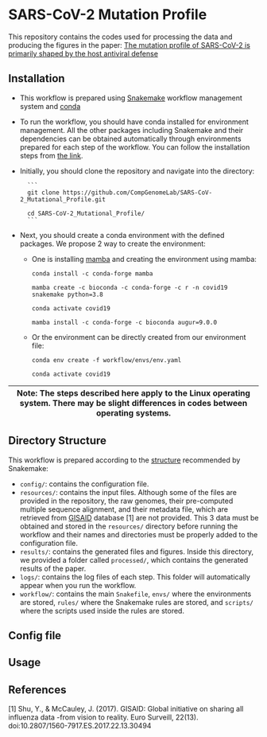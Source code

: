 # SARS-CoV-2 Mutation Profile

This repository contains the codes used for processing the data and producing the figures in the paper: [The mutation profile of SARS-CoV-2 is primarily shaped by the host antiviral defense](https://www.biorxiv.org/content/10.1101/2021.02.02.429486v1)

## Installation

- This workflow is prepared using [Snakemake](https://snakemake.readthedocs.io/en/stable/) workflow management system and [conda](https://docs.conda.io/en/latest/)

- To run the workflow, you should have conda installed for environment management. All the other packages including Snakemake and their dependencies can be obtained automatically through environments prepared for each step of the workflow. You can follow the installation steps from [the link](https://docs.conda.io/projects/conda/en/latest/user-guide/install/download.html).

- Initially, you should clone the repository and navigate into the directory: 

        ```
        git clone https://github.com/CompGenomeLab/SARS-CoV-2_Mutational_Profile.git
        
        cd SARS-CoV-2_Mutational_Profile/
        ```

- Next, you should create a conda environment with the defined packages. We propose 2 way to create the environment:

    - One is installing [mamba](https://mamba.readthedocs.io/en/latest/) and creating the environment using mamba:

        ```
        conda install -c conda-forge mamba

        mamba create -c bioconda -c conda-forge -c r -n covid19 snakemake python=3.8

        conda activate covid19

        mamba install -c conda-forge -c bioconda augur=9.0.0
        ```

    - Or the environment can be directly created from our environment file:

        ```
        conda env create -f workflow/envs/env.yaml

        conda activate covid19
        ```

| Note: The steps described here apply to the Linux operating system. There may be slight differences in codes between operating systems. |
| --- |

## Directory Structure

This workflow is prepared according to the [structure](https://snakemake.readthedocs.io/en/stable/snakefiles/deployment.html) recommended by Snakemake: 

- `config/`: contains the configuration file.
- `resources/`: contains the input files. Although some of the files are provided in the repository, the raw genomes, their pre-computed multiple sequence alignment, and their metadata file, which are retrieved from [GISAID](https://www.gisaid.org/) database [1] are not provided. This 3 data must be obtained and stored in the `resources/` directory before running the workflow and their names and directories must be properly added to the configuration file.     
- `results/`: contains the generated files and figures. Inside this directory, we provided a folder called `processed/`, which contains the generated results of the paper.
- `logs/`: contains the log files of each step. This folder will automatically appear when you run the workflow.
- `workflow/`: contains the main `Snakefile`, `envs/` where the environments are stored, `rules/` where the Snakemake rules are stored, and `scripts/` where the scripts used inside the rules are stored. 

## Config file



## Usage

## References

[1] Shu, Y., & McCauley, J. (2017). GISAID: Global initiative on sharing all influenza data -from vision to reality. Euro Surveill, 22(13). doi:10.2807/1560-7917.ES.2017.22.13.30494